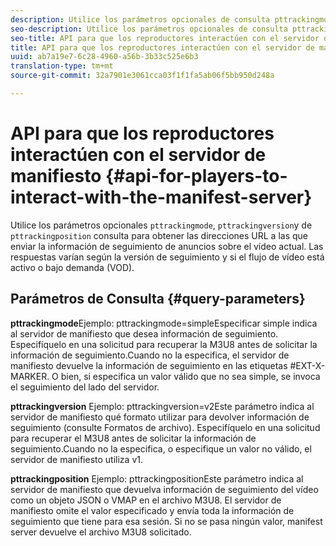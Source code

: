 ```yaml
---
description: Utilice los parámetros opcionales de consulta pttrackingmode, pttrackingversion y pttrackingposition para obtener las direcciones URL a las que enviar información de seguimiento de anuncios sobre el vídeo actual. Las respuestas varían según la versión de seguimiento y si el flujo de vídeo está activo o bajo demanda (VOD).
seo-description: Utilice los parámetros opcionales de consulta pttrackingmode, pttrackingversion y pttrackingposition para obtener las direcciones URL a las que enviar información de seguimiento de anuncios sobre el vídeo actual. Las respuestas varían según la versión de seguimiento y si el flujo de vídeo está activo o bajo demanda (VOD).
seo-title: API para que los reproductores interactúen con el servidor de manifiesto
title: API para que los reproductores interactúen con el servidor de manifiesto
uuid: ab7a19e7-6c28-4960-a56b-3b33c525e6b3
translation-type: tm+mt
source-git-commit: 32a7901e3061cca03f1f1fa5ab06f5bb950d248a

---
```



# API para que los reproductores interactúen con el servidor de manifiesto {#api-for-players-to-interact-with-the-manifest-server}

Utilice los parámetros opcionales `pttrackingmode`, `pttrackingversion`y de `pttrackingposition` consulta para obtener las direcciones URL a las que enviar la información de seguimiento de anuncios sobre el vídeo actual. Las respuestas varían según la versión de seguimiento y si el flujo de vídeo está activo o bajo demanda (VOD).

## Parámetros de Consulta {#query-parameters}

**pttrackingmode**Ejemplo: pttrackingmode=simpleEspecificar simple indica al servidor de manifiesto que desea información de seguimiento.
Especifíquelo en una solicitud para recuperar la M3U8 antes de solicitar la información de seguimiento.Cuando no la especifica, el servidor de manifiesto devuelve la información de seguimiento en las etiquetas #EXT-X-MARKER.
O bien, si especifica un valor válido que no sea simple, se invoca el seguimiento del lado del servidor.

**pttrackingversion** Ejemplo: pttrackingversion=v2Este parámetro indica al servidor de manifiesto qué formato utilizar para devolver información de seguimiento (consulte Formatos [](../../msapi-topics/ms-list-file-formats/ms-api-file-formats.md)de archivo).
Especifíquelo en una solicitud para recuperar el M3U8 antes de solicitar la información de seguimiento.Cuando no la especifica, o especifique un valor no válido, el servidor de manifiesto utiliza v1.

**pttrackingposition** Ejemplo: pttrackingpositionEste parámetro indica al servidor de manifiesto que devuelva información de seguimiento del vídeo como un objeto JSON o VMAP en el archivo M3U8. El servidor de manifiesto omite el valor especificado y envía toda la información de seguimiento que tiene para esa sesión. Si no se pasa ningún valor, manifest server devuelve el archivo M3U8 solicitado.
